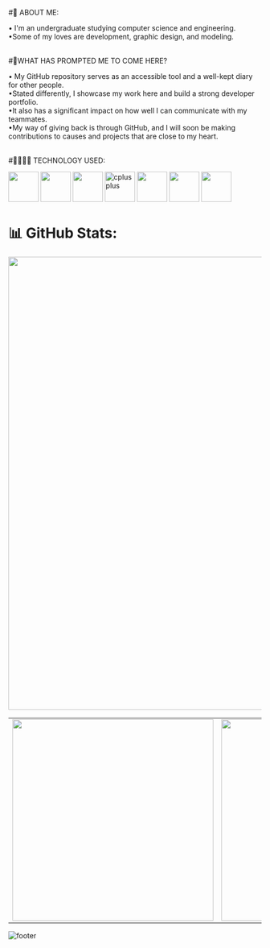 <!-- Start of README.md -->

#🌙 ABOUT ME:

• I'm an undergraduate studying computer science and engineering.<br>
•Some of my loves are development, graphic design, and modeling.<br><br>


#🤔WHAT HAS PROMPTED ME TO COME HERE?

• My GitHub repository serves as an accessible tool and a well-kept diary for other people.<br>
•Stated differently, I showcase my work here and build a strong developer portfolio.<br>
•It also has a significant impact on how well I can communicate with my teammates.<br>
•My way of giving back is through GitHub, and I will soon be making contributions to causes and projects that are close to my heart.<br><br>


#👩👨🏻‍💻 TECHNOLOGY USED:

<a href="https://www.cprogramming.com/" target="_blank" rel="noreferrer">
  <img src="https://cdn.jsdelivr.net/gh/devicons/devicon/icons/c/c-original.svg" width="60" height="60"/></a>
<a href="https://cplusplus.com/" target="_blank" rel="noreferrer">
  <img src="https://cdn.jsdelivr.net/gh/devicons/devicon/icons/cplusplus/cplusplus-original.svg" width="60" height="60"/></a> 
<a href="https://dev.java/" target="_blank" rel="noreferrer">
  <img src="https://cdn.jsdelivr.net/gh/devicons/devicon/icons/java/java-original.svg" width="60" height="60"/></a>
<a href="https://kotlinlang.org/" target="_blank" rel="noreferrer"> 
  <img src="resources/Tech Stack/Kotlin.jpg" alt="cplusplus" width="60" height="60" /></a>
<a href="https://developer.android.com/studio/intro" target="_blank" rel="noreferrer"> 
  <img src="https://cdn.jsdelivr.net/gh/devicons/devicon/icons/androidstudio/androidstudio-original.svg" width="60" height="60" /></a>
<a href="https://developer.mozilla.org/en-US/docs/Web/HTML" target="_blank" rel="noreferrer">
  <img src="https://cdn.jsdelivr.net/gh/devicons/devicon/icons/html5/html5-original.svg" width="60" height="60"/></a>
<a href="https://developer.mozilla.org/en-US/docs/Web/CSS" target="_blank" rel="noreferrer">
  <img src="https://cdn.jsdelivr.net/gh/devicons/devicon/icons/css3/css3-original.svg" width="60" height="60"/></a>



# 📊 GitHub Stats:
<img src="http://github-profile-summary-cards.vercel.app/api/cards/profile-details?username=tecnicoviola&theme=tokyonight"  width="900">

<table>
  <tr>
    <td><img src="http://github-profile-summary-cards.vercel.app/api/cards/productive-time?username=tecnicoviola&theme=tokyonight&utcOffset=8" width="400"></td>
    <td><img src="http://github-profile-summary-cards.vercel.app/api/cards/stats?username=tecnicoviola&theme=tokyonight" width="400"></td>
  </tr>
</table>


![footer](https://user-images.githubusercontent.com/10498744/210157572-1fca0242-8af2-46a6-bfa3-666ffd40ebde.svg)

<!-- End of README.md -->
